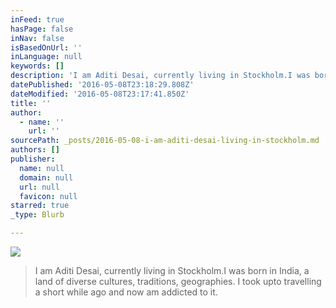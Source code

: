 ```yaml
---
inFeed: true
hasPage: false
inNav: false
isBasedOnUrl: ''
inLanguage: null
keywords: []
description: 'I am Aditi Desai, currently living in Stockholm.I was born in India, a land of diverse cultures, traditions, geographies. I took upto travelling a short while ago and now am addicted to it.'
datePublished: '2016-05-08T23:18:29.808Z'
dateModified: '2016-05-08T23:17:41.850Z'
title: ''
author:
  - name: ''
    url: ''
sourcePath: _posts/2016-05-08-i-am-aditi-desai-living-in-stockholm.md
authors: []
publisher:
  name: null
  domain: null
  url: null
  favicon: null
starred: true
_type: Blurb

---
```

![](https://s3-us-west-2.amazonaws.com/the-grid-img/p/42edb237bc30787c89133daabe9a76a8aba989c7.jpg)

> I am Aditi Desai, currently living in Stockholm.I was born in India, a land of diverse cultures, traditions, geographies. I took upto travelling a short while ago and now am addicted to it.